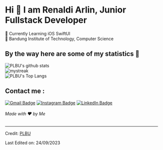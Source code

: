 # Hi 👋 I am Renaldi Arlin, Junior Fullstack Developer
🌱 Currently Learning iOS SwiftUI <br/>
🏫 Bandung Institute of Technology, Computer Science

## By the way here are some of my statistics 🚀
![PLBU's github stats](https://github-readme-stats.vercel.app/api?username=PLBU&show_icons=true&theme=tokyonight)
<br/><img src="https://github-readme-streak-stats.herokuapp.com/?user=PLBU&theme=tokyonight" alt="mystreak"/>
<br/>![PLBU's Top Langs](https://github-readme-stats.vercel.app/api/top-langs/?username=PLBU&theme=tokyonight&layout=compact)

## Contact me : 
[![Gmail Badge](https://img.shields.io/badge/-renaldi@linar.my.id-red?style=for-the-badge&logo=Gmail&logoColor=white&link=https://mail.google.com/mail/u/0/?fs=1&to=renaldi.linar@gmail.com&tf=cm)](renaldi@linar.my.id)
[![Instagram Badge](https://img.shields.io/badge/-renaldiarlin-E4405F?style=for-the-badge&logo=instagram&logoColor=white&link=https://www.instagram.com/renaldiarlin/)](renaldiarlin)
[![LinkedIn Badge](https://img.shields.io/badge/-renaldarlin-0077B5?style=for-the-badge&logo=linkedin&logoColor=white&link=https://www.instagram.com/renaldiarlin/)](renaldiarlin)

<h6>Made with ❤️ by Me</h6>

------
Credit: [PLBU](https://github.com/PLBU)

Last Edited on: 24/09/2023
